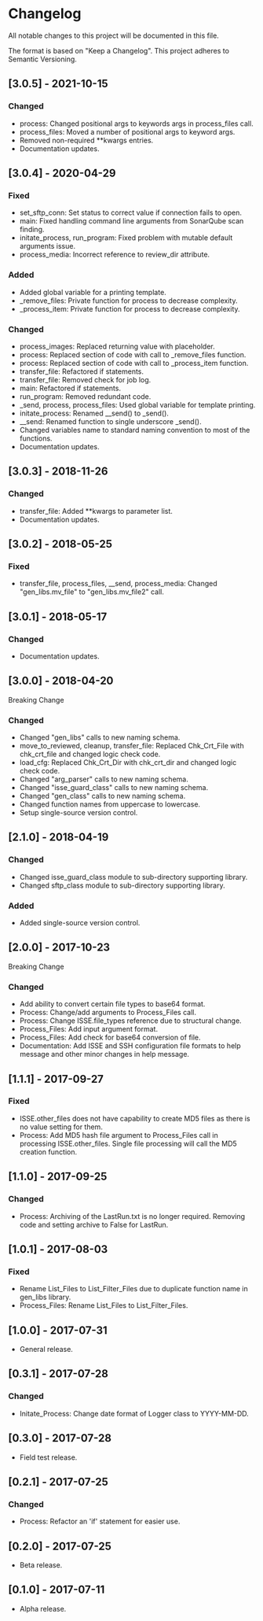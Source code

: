 # Changelog
All notable changes to this project will be documented in this file.

The format is based on "Keep a Changelog".  This project adheres to Semantic Versioning.


## [3.0.5] - 2021-10-15
### Changed
- process:  Changed positional args to keywords args in process_files call.
- process_files:  Moved a number of positional args to keyword args.
- Removed non-required \*\*kwargs entries.
- Documentation updates.


## [3.0.4] - 2020-04-29
### Fixed
- set_sftp_conn:  Set status to correct value if connection fails to open.
- main:  Fixed handling command line arguments from SonarQube scan finding.
- initate_process, run_program:  Fixed problem with mutable default arguments issue.
- process_media:  Incorrect reference to review_dir attribute.

### Added
- Added global variable for a printing template.
- \_remove_files:  Private function for process to decrease complexity.
- \_process_item:  Private function for process to decrease complexity.

### Changed
- process_images:  Replaced returning value with placeholder.
- process:  Replaced section of code with call to \_remove_files function.
- process:  Replaced section of code with call to \_process_item function.
- transfer_file:  Refactored if statements.
- transfer_file:  Removed check for job log.
- main:  Refactored if statements.
- run_program:  Removed redundant code.
- \_send, process, process_files:  Used global variable for template printing.
- initate_process:  Renamed \_\_send() to \_send().
- \_\_send:  Renamed function to single underscore \_send().
- Changed variables name to standard naming convention to most of the functions.
- Documentation updates.


## [3.0.3] - 2018-11-26
### Changed
- transfer_file: Added \*\*kwargs to parameter list.
- Documentation updates.


## [3.0.2] - 2018-05-25
### Fixed
- transfer_file, process_files, \_\_send, process_media:  Changed "gen_libs.mv_file" to "gen_libs.mv_file2" call.


## [3.0.1] - 2018-05-17
### Changed
- Documentation updates.


## [3.0.0] - 2018-04-20
Breaking Change

### Changed
- Changed "gen_libs" calls to new naming schema.
- move_to_reviewed, cleanup, transfer_file:  Replaced Chk_Crt_File with chk_crt_file and changed logic check code.
- load_cfg:  Replaced Chk_Crt_Dir with chk_crt_dir and changed logic check code.
- Changed "arg_parser" calls to new naming schema.
- Changed "isse_guard_class" calls to new naming schema.
- Changed "gen_class" calls to new naming schema.
- Changed function names from uppercase to lowercase.
- Setup single-source version control.


## [2.1.0] - 2018-04-19
### Changed
- Changed isse_guard_class module to sub-directory supporting library.
- Changed sftp_class module to sub-directory supporting library.

### Added
- Added single-source version control.


## [2.0.0] - 2017-10-23
Breaking Change

### Changed
- Add ability to convert certain file types to base64 format.
- Process:  Change/add arguments to Process_Files call.
- Process:  Change ISSE.file_types reference due to structural change.
- Process_Files:  Add input argument format.
- Process_Files:  Add check for base64 conversion of file.
- Documentation:  Add ISSE and SSH configuration file formats to help message and other minor changes in help message.


## [1.1.1] - 2017-09-27
### Fixed
- ISSE.other_files does not have capability to create MD5 files as there is no value setting for them.
- Process:  Add MD5 hash file argument to Process_Files call in processing ISSE.other_files.  Single file processing will call the MD5 creation function.


## [1.1.0] - 2017-09-25
### Changed
- Process:  Archiving of the LastRun.txt is no longer required.  Removing code and setting archive to False for LastRun.


## [1.0.1] - 2017-08-03
### Fixed
- Rename List_Files to List_Filter_Files due to duplicate function name in gen_libs library.
- Process_Files:  Rename List_Files to List_Filter_Files.


## [1.0.0] - 2017-07-31
- General release.


## [0.3.1] - 2017-07-28
### Changed
- Initate_Process:  Change date format of Logger class to YYYY-MM-DD.


## [0.3.0] - 2017-07-28
- Field test release.


## [0.2.1] - 2017-07-25
### Changed
- Process:  Refactor an 'if' statement for easier use.


## [0.2.0] - 2017-07-25
- Beta release.


## [0.1.0] - 2017-07-11
- Alpha release.

